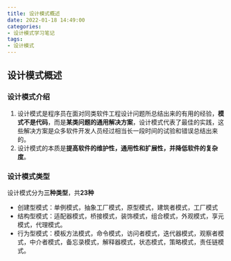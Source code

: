 ```yaml
---
title: 设计模式概述
date: 2022-01-18 14:49:00
categories:
- 设计模式学习笔记
tags:
- 设计模式
---
```




## 设计模式概述

###   设计模式介绍

1. 设计模式是程序员在面对同类软件工程设计问题所总结出来的有用的经验，**模式不是代码**，而是**某类问题的通用解决方案**，设计模式代表了最佳的实践，这些解决方案是众多软件开发人员经过相当长一段时间的试验和错误总结出来的。
2. 设计模式的本质是**提高软件的维护性，通用性和扩展性，并降低软件的复杂度**。

### 设计模式类型

设计模式分为**三种类型**，共**23种**

- 创建型模式：单例模式，抽象工厂模式，原型模式，建筑者模式，工厂模式
- 结构型模式：适配器模式，桥接模式，装饰模式，组合模式，外观模式，享元模式，代理模式。
- 行为型模式：模板方法模式，命令模式，访问者模式，迭代器模式，观察者模式，中介者模式，备忘录模式，解释器模式，状态模式，策略模式，责任链模式。

